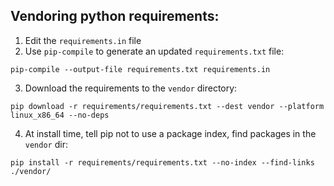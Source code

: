 ## Vendoring python requirements:

1. Edit the `requirements.in` file
2. Use `pip-compile` to generate an updated `requirements.txt` file:

```
pip-compile --output-file requirements.txt requirements.in
```

3. Download the requirements to the `vendor` directory:

```
pip download -r requirements/requirements.txt --dest vendor --platform linux_x86_64 --no-deps
```

4. At install time, tell pip not to use a package index, find packages in the `vendor` dir:

```
pip install -r requirements/requirements.txt --no-index --find-links ./vendor/
```
